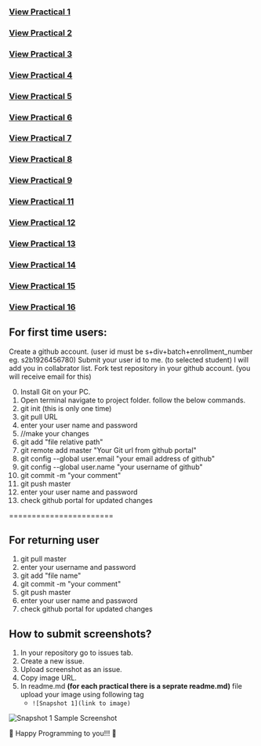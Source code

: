 ### [View Practical 1](http://s1d130050131516.github.io/wt/Prac1/)
### [View Practical 2](http://s1d130050131516.github.io/wt/Prac2/)
### [View Practical 3](http://s1d130050131516.github.io/wt/Prac3/)
### [View Practical 4](http://s1d130050131516.github.io/wt/Prac4/)
### [View Practical 5](http://s1d130050131516.github.io/wt/Prac5/)
### [View Practical 6](http://s1d130050131516.github.io/wt/Prac6/)
### [View Practical 7](http://s1d130050131516.github.io/wt/Prac7/)
### [View Practical 8](http://s1d130050131516.github.io/wt/Prac8/)
### [View Practical 9](http://s1d130050131516.github.io/wt/Prac9/)
### [View Practical 11](http://s1d130050131516.github.io/wt/Prac11/)
### [View Practical 12](http://s1d130050131516.github.io/wt/Prac12/)
### [View Practical 13](https://github.com/s1d130050131516/wt/tree/master/Prac12)
### [View Practical 14](http://s1d130050131516.github.io/wt/Prac14/)
### [View Practical 15](http://s1d130050131516.github.io/wt/Prac15/)
### [View Practical 16](http://s1d130050131516.github.io/wt/Prac16/)

For first time users:
---------------------
Create a github account. (user id must be s+div+batch+enrollment_number eg. s2b1926456780)
Submit your user id to me. (to selected student)
I will add you in collabrator list.
Fork test repository in your github account. (you will receive email for this)

0. Install Git on your PC.
1. Open terminal navigate to project folder.
	follow the below commands.
2. git init (this is only one time)
3. git pull URL 
4. enter your user name and password
5. //make your changes
6. git add "file relative path"
7. git remote add master "Your Git url from github portal"
8. git config --global user.email "your email address of github"
9. git config --global user.name "your username of github"
10. git commit -m "your comment"
11. git push master 
12. enter your user name and password
13. check github portal for updated changes


=======================

For returning user
------------------
1. git pull master
2. enter your username and password
3. git add "file name"
4. git commit -m "your comment"
5. git push master
6. enter your user name and password
7. check github portal for updated changes


How to submit screenshots?
--------------------------
1. In your repository go to issues tab. 
2. Create a new issue. 
3. Upload screenshot as an issue. 
4. Copy image URL. 
5. In readme.md **(for each practical there is a seprate readme.md)** file upload your image using following tag
	* `![Snapshot 1](link to image)`
	
![Snapshot 1](https://cloud.githubusercontent.com/assets/16831556/12673951/128c6fb6-c6a6-11e5-8185-ddec350711a7.png)
Sample Screenshot



:loudspeaker: Happy Programming to you!!! :loudspeaker:
